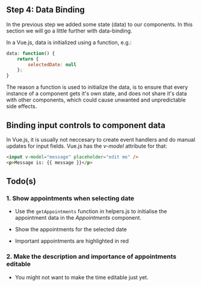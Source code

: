 ## Step 4: Data Binding

In the previous step we added some state (data) to our components. In this section we will go a little further with data-binding.

In a Vue.js, data is initialized using a function, e.g.:

```javascript
data: function() {
	return {
		selectedDate: null
	};
}
```

The reason a function is used to initialize the data, is to ensure that every instance of a component gets it's own state, and does not share it's data with other components, which could cause unwanted and unpredictable side effects.

## Binding input controls to component data

In Vue.js, it is usually not neccesary to create event handlers and do manual updates for input fields. Vue.js has the _v-model_ attribute for that:

```html
<input v-model="message" placeholder="edit me" />
<p>Message is: {{ message }}</p>
```

<i class="far fa-hand-point-down fa-2x"></i>

## Todo(s)

### 1. Show appointments when selecting date

- Use the `getAppointments` function in helpers.js to initialise the appointment data in the _Appointments_ component.

- Show the appointments for the selected date

- Important appointments are highlighted in red

### 2. Make the description and importance of appointments editable

- You might not want to make the time editable just yet.
